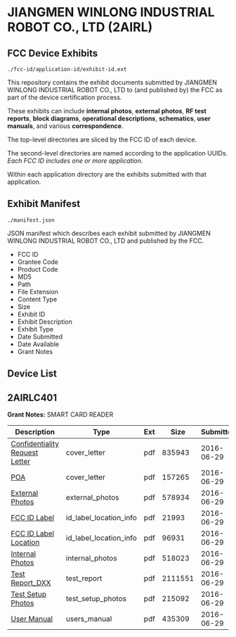 # JIANGMEN WINLONG INDUSTRIAL ROBOT CO., LTD (2AIRL)
## FCC Device Exhibits

```
./fcc-id/application-id/exhibit-id.ext
```

This repository contains the exhibit documents submitted by JIANGMEN WINLONG INDUSTRIAL ROBOT CO., LTD to (and published by) the FCC as part of the device certification process.

These exhibits can include **internal photos**, **external photos**, **RF test reports**, **block diagrams**, **operational descriptions**, **schematics**, **user manuals**, and various **correspondence**.

The top-level directories are sliced by the FCC ID of each device.

The second-level directories are named according to the application UUIDs. *Each FCC ID includes one or more application.*

Within each application directory are the exhibits submitted with that application. 

## Exhibit Manifest

```
./manifest.json
```

JSON manifest which describes each exhibit submitted by JIANGMEN WINLONG INDUSTRIAL ROBOT CO., LTD and published by the FCC.

- FCC ID
- Grantee Code
- Product Code
- MD5
- Path
- File Extension
- Content Type
- Size
- Exhibit ID
- Exhibit Description
- Exhibit Type
- Date Submitted
- Date Available
- Grant Notes

## Device List
## 2AIRLC401
**Grant Notes:** SMART CARD READER

| Description | Type | Ext | Size | Submitted | Available |
| ----------- | ---- | --- | ---- | --------- | --------- |
| [Confidentiality Request Letter](2AIRLC401/c5c0ef1186e95e37658e85bf2cf052ba/3045545.pdf) | cover_letter | pdf | 835943 | 2016-06-29 | 2016-06-29 |
| [POA](2AIRLC401/c5c0ef1186e95e37658e85bf2cf052ba/3045546.pdf) | cover_letter | pdf | 157265 | 2016-06-29 | 2016-06-29 |
| [External Photos](2AIRLC401/c5c0ef1186e95e37658e85bf2cf052ba/3045547.pdf) | external_photos | pdf | 578934 | 2016-06-29 | 2016-06-29 |
| [FCC ID Label](2AIRLC401/c5c0ef1186e95e37658e85bf2cf052ba/3045549.pdf) | id_label_location_info | pdf | 21993 | 2016-06-29 | 2016-06-29 |
| [FCC ID Label Location](2AIRLC401/c5c0ef1186e95e37658e85bf2cf052ba/3045550.pdf) | id_label_location_info | pdf | 96931 | 2016-06-29 | 2016-06-29 |
| [Internal Photos](2AIRLC401/c5c0ef1186e95e37658e85bf2cf052ba/3045548.pdf) | internal_photos | pdf | 518023 | 2016-06-29 | 2016-06-29 |
| [Test Report_DXX](2AIRLC401/c5c0ef1186e95e37658e85bf2cf052ba/3045552.pdf) | test_report | pdf | 2111551 | 2016-06-29 | 2016-06-29 |
| [Test Setup Photos](2AIRLC401/c5c0ef1186e95e37658e85bf2cf052ba/3045551.pdf) | test_setup_photos | pdf | 215092 | 2016-06-29 | 2016-06-29 |
| [User Manual](2AIRLC401/c5c0ef1186e95e37658e85bf2cf052ba/3045553.pdf) | users_manual | pdf | 435309 | 2016-06-29 | 2016-06-29 |

